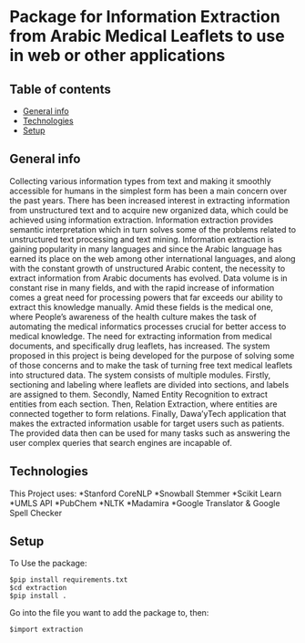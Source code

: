 # Package for Information Extraction from Arabic Medical Leaflets to use in web or other applications

## Table of contents
* [General info](#general-info)
* [Technologies](#technologies)
* [Setup](#setup)

## General info
Collecting various information types from text and making it smoothly accessible for humans in
the simplest form has been a main concern over the past years. There has been increased interest
in extracting information from unstructured text and to acquire new organized data, which could
be achieved using information extraction. Information extraction provides semantic interpretation
which in turn solves some of the problems related to unstructured text processing and text mining.
Information extraction is gaining popularity in many languages and since the Arabic language has
earned its place on the web among other international languages, and along with the constant growth
of unstructured Arabic content, the necessity to extract information from Arabic documents has
evolved.
Data volume is in constant rise in many fields, and with the rapid increase of information comes a
great need for processing powers that far exceeds our ability to extract this knowledge manually.
Amid these fields is the medical one, where People’s awareness of the health culture makes the task
of automating the medical informatics processes crucial for better access to medical knowledge.
The need for extracting information from medical documents, and specifically drug leaflets, has
increased.
The system proposed in this project is being developed for the purpose of solving some of those
concerns and to make the task of turning free text medical leaflets into structured data. The system
consists of multiple modules. Firstly, sectioning and labeling where leaflets are divided into sections, and labels are assigned to them. Secondly, Named Entity Recognition to extract entities from
each section. Then, Relation Extraction, where entities are connected together to form relations.
Finally, Dawa’yTech application that makes the extracted information usable for target users such
as patients. The provided data then can be used for many tasks such as answering the user complex
queries that search engines are incapable of.

## Technologies
This Project uses:
*Stanford CoreNLP
*Snowball Stemmer
*Scikit Learn
*UMLS API
*PubChem
*NLTK
*Madamira
*Google Translator & Google Spell Checker

## Setup
To Use the package:
```
$pip install requirements.txt
$cd extraction
$pip install .
```

Go into the file you want to add the package to, then:
```
$import extraction
```
